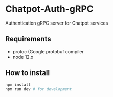 # Chatpot-Auth-gRPC
Authentication gRPC server for Chatpot services

## Requirements
- protoc (Google protobuf compiler
- node 12.x

## How to install
```bash
npm install
npm run dev # for development
```

